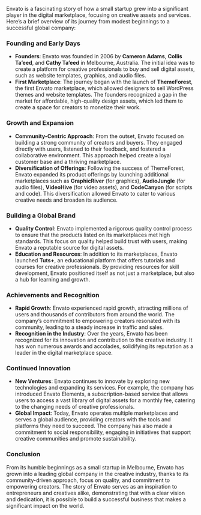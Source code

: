 Envato is a fascinating story of how a small startup grew into a significant player in the digital marketplace, focusing on creative assets and services. Here’s a brief overview of its journey from modest beginnings to a successful global company:

### Founding and Early Days

- **Founders**: Envato was founded in 2006 by **Cameron Adams**, **Collis Ta’eed**, and **Cathy Ta’eed** in Melbourne, Australia. The initial idea was to create a platform for creative professionals to buy and sell digital assets, such as website templates, graphics, and audio files.
- **First Marketplace**: The journey began with the launch of **ThemeForest**, the first Envato marketplace, which allowed designers to sell WordPress themes and website templates. The founders recognized a gap in the market for affordable, high-quality design assets, which led them to create a space for creators to monetize their work.

### Growth and Expansion

- **Community-Centric Approach**: From the outset, Envato focused on building a strong community of creators and buyers. They engaged directly with users, listened to their feedback, and fostered a collaborative environment. This approach helped create a loyal customer base and a thriving marketplace.
- **Diversification of Offerings**: Following the success of ThemeForest, Envato expanded its product offerings by launching additional marketplaces such as **GraphicRiver** (for graphics), **AudioJungle** (for audio files), **VideoHive** (for video assets), and **CodeCanyon** (for scripts and code). This diversification allowed Envato to cater to various creative needs and broaden its audience.

### Building a Global Brand

- **Quality Control**: Envato implemented a rigorous quality control process to ensure that the products listed on its marketplaces met high standards. This focus on quality helped build trust with users, making Envato a reputable source for digital assets.
- **Education and Resources**: In addition to its marketplaces, Envato launched **Tuts+**, an educational platform that offers tutorials and courses for creative professionals. By providing resources for skill development, Envato positioned itself as not just a marketplace, but also a hub for learning and growth.

### Achievements and Recognition

- **Rapid Growth**: Envato experienced rapid growth, attracting millions of users and thousands of contributors from around the world. The company’s commitment to empowering creators resonated with its community, leading to a steady increase in traffic and sales.
- **Recognition in the Industry**: Over the years, Envato has been recognized for its innovation and contribution to the creative industry. It has won numerous awards and accolades, solidifying its reputation as a leader in the digital marketplace space.

### Continued Innovation

- **New Ventures**: Envato continues to innovate by exploring new technologies and expanding its services. For example, the company has introduced Envato Elements, a subscription-based service that allows users to access a vast library of digital assets for a monthly fee, catering to the changing needs of creative professionals.
- **Global Impact**: Today, Envato operates multiple marketplaces and serves a global audience, providing creators with the tools and platforms they need to succeed. The company has also made a commitment to social responsibility, engaging in initiatives that support creative communities and promote sustainability.

### Conclusion

From its humble beginnings as a small startup in Melbourne, Envato has grown into a leading global company in the creative industry, thanks to its community-driven approach, focus on quality, and commitment to empowering creators. The story of Envato serves as an inspiration to entrepreneurs and creatives alike, demonstrating that with a clear vision and dedication, it is possible to build a successful business that makes a significant impact on the world.